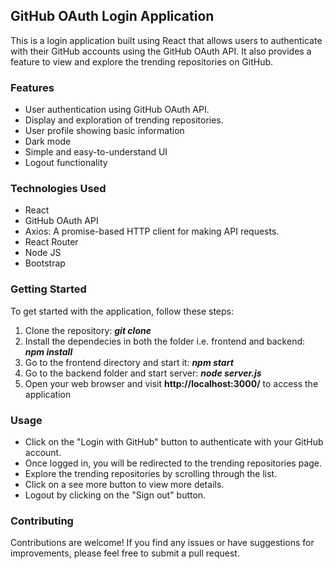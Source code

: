 <h2>GitHub OAuth Login Application</h2>
<p>This is a login application built using React that allows users to authenticate with their GitHub accounts using the GitHub OAuth API. It also provides a feature to view and explore the trending repositories on GitHub.</p>

<h3>Features</h3>
<ul>
  <li>User authentication using GitHub OAuth API.</li>
  <li>Display and exploration of trending repositories.</li>
  <li>User profile showing basic information</li>
  <li>Dark mode</li>
  <li>Simple and easy-to-understand UI</li>
  <li>Logout functionality</li>
</ul>

<h3>Technologies Used</h3>
<ul>
  <li>React</li>
  <li>GitHub OAuth API</li>
  <li>Axios: A promise-based HTTP client for making API requests.</li>
  <li>React Router</li>
  <li>Node JS</li>
  <li>Bootstrap</li>
</ul>

<h3>Getting Started</h3>
<p>To get started with the application, follow these steps:</p>
<ol>
  <li>Clone the repository: <b><em>git clone </em></b></li>
  <li>Install the dependecies in both the folder i.e. frontend and backend: <b><em>npm install</em></b></li>
  <li>Go to the frontend directory and start it: <b><em>npm start</em></b></li>
  <li>Go to the backend folder and start server: <b><em>node server.js</em></b></li>
  <li>Open your web browser and visit <b>http://localhost:3000/</b> to access the application</li>
</ol>

<h3>Usage</h3>
<ul>
<li>Click on the "Login with GitHub" button to authenticate with your GitHub account.</li>
<li>Once logged in, you will be redirected to the trending repositories page.</li>
<li>Explore the trending repositories by scrolling through the list.</li>
<li>Click on a see more button to view more details.</li>
<li>Logout by clicking on the "Sign out" button.</li>
</ul>

<h3>Contributing</h3>
<p>Contributions are welcome! If you find any issues or have suggestions for improvements, please feel free to submit a pull request.</p>

